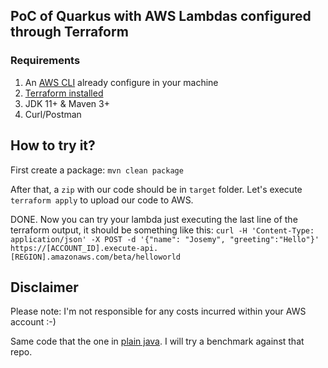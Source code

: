 ## PoC of Quarkus with AWS Lambdas configured through Terraform

### Requirements

1. An [AWS CLI](https://docs.aws.amazon.com/cli/latest/userguide/cli-configure-quickstart.html) already configure in your machine
2. [Terraform installed](https://learn.hashicorp.com/terraform/getting-started/install.html)
3. JDK 11+ & Maven 3+
4. Curl/Postman

## How to try it?

First create a package: `mvn clean package`

After that, a `zip` with our code should be in `target` folder. Let's execute `terraform apply` to upload our code to AWS.

DONE. Now you can try your lambda just executing the last line of the terraform output, it should be something like this: 
`curl -H 'Content-Type: application/json' -X POST -d '{"name": "Josemy", "greeting":"Hello"}' https://[ACCOUNT_ID].execute-api.[REGION].amazonaws.com/beta/helloworld`

## Disclaimer

Please note: I'm not responsible for any costs incurred within your AWS account :-)

Same code that the one in [plain java](https://github.com/JosemyDuarte/poc-plain-java-lambda-terraform). I will try a benchmark against that repo.